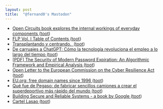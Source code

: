 ```yaml
---
layout: post
title:  "@fernand0's Mastodon"
---
```

*  [Open Circuits book explores the internal workings of everyday components ](https://www.geeky-gadgets.com/open-circuits-book-05-10-2022) ([toot](https://mastodon.social/@fernand0/110563937649175433))
*  [FLP Vol. I Table of Contents ](https://www.feynmanlectures.caltech.edu/I_toc.htm) ([toot](https://mastodon.social/@fernand0/110561011717954751))
*  [Transplantando y centrando.  ](https://avecesunafoto.wordpress.com/2023/06/16/transplantando-y-centrando-2) ([toot](https://mastodon.social/@fernand0/110560812819562825))
*  [De carruajes a ChatGPT: Cómo la tecnología revoluciona el empleo a lo largo del tiempo ](https://wwwhatsnew.com/2023/04/26/de-carruajes-a-chatgpt-como-la-tecnologia-revoluciona-el-empleo-a-lo-largo-del-tiempo) ([toot](https://mastodon.social/@fernand0/110560804628769758))
*  [[PDF] The Security of Modern Password Expiration: An Algorithmic Framework and Empirical Analysis   ](https://www.cs.unc.edu/~fabian/papers/PasswordExpire.pdf) ([toot](https://mastodon.social/@fernand0/110560427867814793))
*  [Open Letter to the European Commission on the Cyber Resilience Act ](https://newsroom.eclipse.org/news/announcements/open-letter-european-commission-cyber-resilience-ac) ([toot](https://mastodon.social/@fernand0/110560157971791157))
*  [EU.org: free domain names since 1996 ](https://nic.eu.org) ([toot](https://mastodon.social/@fernand0/110559997724791891))
*  [Qué fue de Pegaso: de fabricar sencillos camiones a crear el superdeportivo más rápido del mundo ](https://www.xataka.com/movilidad/que-fue-pegaso-fabricar-sencillos-camiones-a-crear-superdeportivo-rapido-mund) ([toot](https://mastodon.social/@fernand0/110559790511969638))
*  [Building Secure and Reliable Systems - a book by Google ](https://google.github.io/building-secure-and-reliable-systems) ([toot](https://mastodon.social/@fernand0/110559567128172347))
*  [Cartel Lasao ](https://www.flickr.com/photos/fernand0/52952218316) ([toot](https://mastodon.social/@fernand0/110559256435629317))
